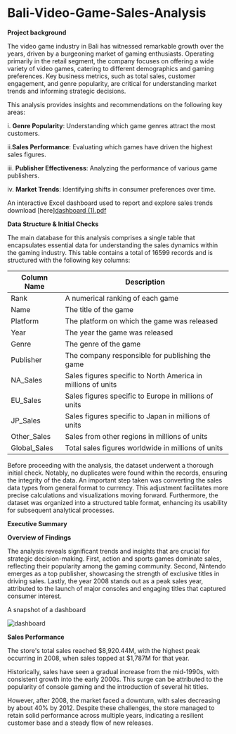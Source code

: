 # Bali-Video-Game-Sales-Analysis

**Project background**

The video game industry in Bali has witnessed remarkable growth over the years, driven by a burgeoning market of gaming enthusiasts. Operating primarily in the retail segment, the company focuses on offering a wide variety of video games, catering to different demographics and gaming preferences. Key business metrics, such as total sales, customer engagement, and genre popularity, are critical for understanding market trends and informing strategic decisions.

This analysis provides insights and recommendations on the following key areas:

  i. **Genre Popularity**: Understanding which game genres attract the most customers.
  
  ii.**Sales Performance**: Evaluating which games have driven the highest sales figures.
  
  iii. **Publisher Effectiveness**: Analyzing the performance of various game publishers.
  
  iv. **Market Trends**: Identifying shifts in consumer preferences over time.

  An interactive Excel dashboard used to report and explore sales trends download [here][dashboard (1).pdf](https://github.com/user-attachments/files/17322071/dashboard.1.pdf)

  **Data Structure & Initial Checks**

  The main database for this analysis comprises a single table that encapsulates essential data for understanding the sales dynamics within the gaming industry. This table contains a total of 16599 records and is structured with the following key columns:

  |Column Name|  Description|
  |-----------|  -----------|
  |Rank|  A numerical ranking of each game|
  |Name|  The title of the game|
  |Platform|  The platform on which the game was released|
  |Year|  The year the game was released|
  |Genre|  The genre of the game|
  |Publisher|The company responsible for publishing the game|
  |NA_Sales|  Sales figures specific to North America in millions of units|
  |EU_Sales|  Sales figures specific to Europe in millions of units|
  |JP_Sales|  Sales figures specific to Japan in millions of units|
  |Other_Sales|   Sales from other regions in millions of units|
  |Global_Sales|  Total sales figures worldwide in millions of units|

Before proceeding with the analysis, the dataset underwent a thorough initial check. Notably, no duplicates were found within the records, ensuring the integrity of the data. An important step taken was converting the sales data types from general format to currency. This adjustment facilitates more precise calculations and visualizations moving forward. Furthermore, the dataset was organized into a structured table format, enhancing its usability for subsequent analytical processes.

**Executive Summary**

**Overview of Findings**

The analysis reveals significant trends and insights that are crucial for strategic decision-making. First, action and sports games dominate sales, reflecting their popularity among the gaming community. Second, Nintendo emerges as a top publisher, showcasing the strength of exclusive titles in driving sales. Lastly, the year 2008 stands out as a peak sales year, attributed to the launch of major consoles and engaging titles that captured consumer interest.

A snapshot of a dashboard

![dashboard](https://github.com/user-attachments/assets/8823adb3-29c3-49f7-9705-5b5ac1c5b42f)

**Sales Performance**

  The store's total sales reached $8,920.44M, with the highest peak occurring in 2008, when sales topped at $1,787M for that year. 

  Historically, sales have seen a gradual increase from the mid-1990s, with consistent growth into the early 2000s. This surge can be attributed to the popularity of console gaming and the introduction of several hit titles. 

  However, after 2008, the market faced a downturn, with sales decreasing by about 40% by 2012. Despite these challenges, the store managed to retain solid performance across multiple years, indicating a resilient customer base and a steady flow of new releases.

  



